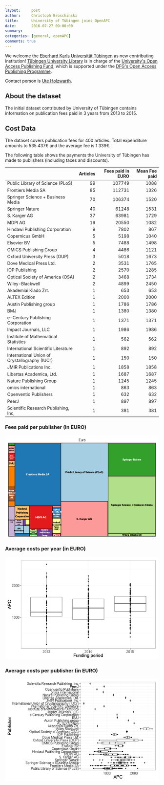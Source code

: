 ```yaml
---
layout:     post
author:     Christoph Broschinski
title:      University of Tübingen joins OpenAPC
date:       2016-07-27 09:00:00
summary:    
categories: [general, openAPC]
comments: true
---
```





We welcome the [Eberhard Karls Universität Tübingen](https://www.uni-tuebingen.de/en.html) as new contributing institution! [Tübingen University Library](https://www.uni-tuebingen.de/nc/en/facilities/university-library/home.html) is in charge of the [University's Open Access Publishing Fund](https://www.uni-tuebingen.de/einrichtungen/universitaetsbibliothek/forschen-publizieren/open-access-publikationsfonds.html), which is supported under the [DFG's Open Access Publishing Programme](http://www.dfg.de/en/research_funding/programmes/infrastructure/lis/funding_opportunities/open_access_publishing/index.html).

Contact person is [Ute Holzwarth](mailto:openaccess@ub.uni-tuebingen.de).

## About the dataset

The initial dataset contributed by University of Tübingen contains information on publication fees paid in 3 years from 2013 to 2015. 

## Cost Data



The dataset covers publication fees for 400 articles. Total expenditure amounts to 535 437€ and the average fee is 1 339€.

The following table shows the payments the University of Tübingen has made to publishers (including taxes and discounts).


|                                              | Articles| Fees paid in EURO| Mean Fee paid|
|:---------------------------------------------|--------:|-----------------:|-------------:|
|Public Library of Science (PLoS)              |       99|            107749|          1088|
|Frontiers Media SA                            |       85|            112731|          1326|
|Springer Science + Business Media             |       70|            106374|          1520|
|Springer Nature                               |       40|             61248|          1531|
|S. Karger AG                                  |       37|             63981|          1729|
|MDPI AG                                       |       19|             20550|          1082|
|Hindawi Publishing Corporation                |        9|              7802|           867|
|Copernicus GmbH                               |        5|              5198|          1040|
|Elsevier BV                                   |        5|              7488|          1498|
|OMICS Publishing Group                        |        4|              4486|          1121|
|Oxford University Press (OUP)                 |        3|              5018|          1673|
|Dove Medical Press Ltd.                       |        2|              3531|          1765|
|IOP Publishing                                |        2|              2570|          1285|
|Optical Society of America (OSA)              |        2|              3468|          1734|
|Wiley-Blackwell                               |        2|              4899|          2450|
|Akademiai Kiado Zrt.                          |        1|               653|           653|
|ALTEX Edition                                 |        1|              2000|          2000|
|Austin Publishing group                       |        1|              1786|          1786|
|BMJ                                           |        1|              1380|          1380|
|e-Century Publishing Corporation              |        1|              1371|          1371|
|Impact Journals, LLC                          |        1|              1986|          1986|
|Institute of Mathematical Statistics          |        1|               562|           562|
|International Scientific Literature           |        1|               892|           892|
|International Union of Crystallography (IUCr) |        1|               150|           150|
|JMIR Publications Inc.                        |        1|              1858|          1858|
|Libertas Academica, Ltd.                      |        1|              1687|          1687|
|Nature Publishing Group                       |        1|              1245|          1245|
|omics international                           |        1|               863|           863|
|Openventio Publishers                         |        1|               632|           632|
|PeerJ                                         |        1|               897|           897|
|Scientific Research Publishing, Inc,          |        1|               381|           381|

### Fees paid per publisher (in EURO)

![plot of chunk tree_tuebingen_2016_07_27_full](/figure/tree_tuebingen_2016_07_27_full-1.png) 

###  Average costs per year (in EURO)

![plot of chunk box_tuebingen_2016_07_27_year_full](/figure/box_tuebingen_2016_07_27_year_full-1.png) 

###  Average costs per publisher (in EURO)

![plot of chunk box_tuebingen_2016_07_27_publisher_full](/figure/box_tuebingen_2016_07_27_publisher_full-1.png) 
